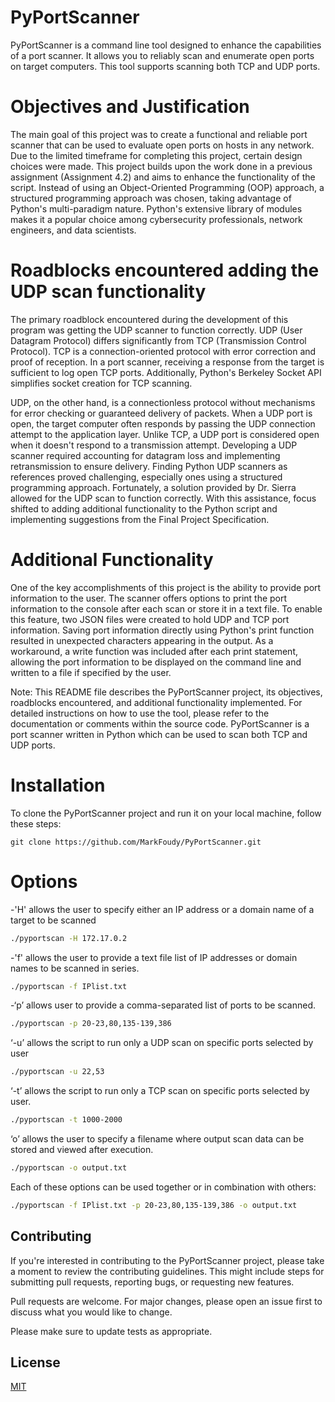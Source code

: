 # PyPortScanner

PyPortScanner is a command line tool designed to enhance the capabilities of a port scanner. It allows you to reliably scan and enumerate open ports on target computers. This tool supports scanning both TCP and UDP ports.

# Objectives and Justification

The main goal of this project was to create a functional and reliable port scanner that can be used to evaluate open ports on hosts in any network. Due to the limited timeframe for completing this project, certain design choices were made. This project builds upon the work done in a previous assignment (Assignment 4.2) and aims to enhance the functionality of the script. Instead of using an Object-Oriented Programming (OOP) approach, a structured programming approach was chosen, taking advantage of Python's multi-paradigm nature. Python's extensive library of modules makes it a popular choice among cybersecurity professionals, network engineers, and data scientists.


# Roadblocks encountered adding the UDP scan functionality

The primary roadblock encountered during the development of this program was getting the UDP scanner to function correctly. UDP (User Datagram Protocol) differs significantly from TCP (Transmission Control Protocol). TCP is a connection-oriented protocol with error correction and proof of reception. In a port scanner, receiving a response from the target is sufficient to log open TCP ports. Additionally, Python's Berkeley Socket API simplifies socket creation for TCP scanning.

UDP, on the other hand, is a connectionless protocol without mechanisms for error checking or guaranteed delivery of packets. When a UDP port is open, the target computer often responds by passing the UDP connection attempt to the application layer. Unlike TCP, a UDP port is considered open when it doesn't respond to a transmission attempt. Developing a UDP scanner required accounting for datagram loss and implementing retransmission to ensure delivery. Finding Python UDP scanners as references proved challenging, especially ones using a structured programming approach. Fortunately, a solution provided by Dr. Sierra allowed for the UDP scan to function correctly. With this assistance, focus shifted to adding additional functionality to the Python script and implementing suggestions from the Final Project Specification.

# Additional Functionality

One of the key accomplishments of this project is the ability to provide port information to the user. The scanner offers options to print the port information to the console after each scan or store it in a text file. To enable this feature, two JSON files were created to hold UDP and TCP port information. Saving port information directly using Python's print function resulted in unexpected characters appearing in the output. As a workaround, a write function was included after each print statement, allowing the port information to be displayed on the command line and written to a file if specified by the user.

Note: This README file describes the PyPortScanner project, its objectives, roadblocks encountered, and additional functionality implemented. For detailed instructions on how to use the tool, please refer to the documentation or comments within the source code. PyPortScanner is a port scanner written in Python which can be used to scan both TCP and UDP ports.  

# Installation

To clone the PyPortScanner project and run it on your local machine, follow these steps:

```git
git clone https://github.com/MarkFoudy/PyPortScanner.git
```

# Options


 -'H' allows the user to specify either an IP address or a domain name of a target to be scanned
```bash
./pyportscan -H 172.17.0.2
```
-'f' allows the user to provide a text file list of IP addresses or domain names to be scanned in series.
```bash
./pyportscan -f IPlist.txt
```
-‘p’ allows user to provide a comma-separated list of ports to be scanned.
```bash
./pyportscan -p 20-23,80,135-139,386
```
‘-u’ allows the script to run only a UDP scan on specific ports selected by user
```bash
./pyportscan -u 22,53
```
‘-t’ allows the script to run only a TCP scan on specific ports selected by user.
```bash
./pyportscan -t 1000-2000
```
‘o’ allows the user to specify a filename where output scan data can be stored and viewed after execution.
```bash
./pyportscan -o output.txt
```
Each of these options can be used together or in combination with others:
```bash
./pyportscan -f IPlist.txt -p 20-23,80,135-139,386 -o output.txt
```

## Contributing

If you're interested in contributing to the PyPortScanner project, please take a moment to review the contributing guidelines. This might include steps for submitting pull requests, reporting bugs, or requesting new features.

Pull requests are welcome. For major changes, please open an issue first
to discuss what you would like to change.

Please make sure to update tests as appropriate.

## License

[MIT](https://choosealicense.com/licenses/mit/)
